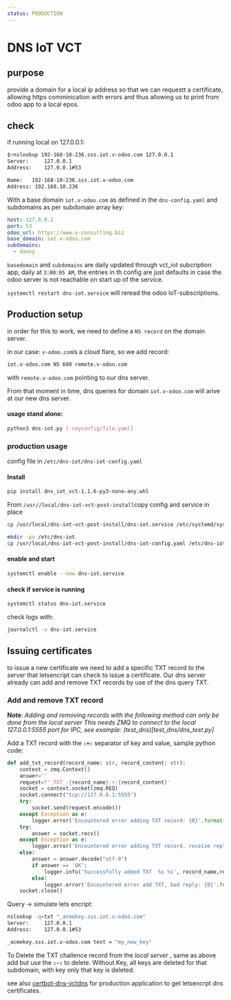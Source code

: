 ```yaml
---
status: PRODUCTION
---
```


# DNS IoT VCT

## purpose

provide a domain for a local ip address so that we can requestt a certificate, allowing https comminication with errors and thus allowing us to print from odoo app to a local epos.

## check

if running local on 127.0.0.1:

```bash
$>nslookup 192-168-10-236.sss.iot.v-odoo.com 127.0.0.1
Server:		127.0.0.1
Address:	127.0.0.1#53

Name:	192-168-10-236.sss.iot.v-odoo.com
Address: 192.168.10.236
```


With a base domain `iot.v-odoo.com` as defined in the `dns-config.yaml` and subdomains as per subdomain array key:
```yaml
host: 127.0.0.1
port: 53
odoo_url: https://www.v-consulting.biz
base_domain: iot.v-odoo.com
subdomains:
  - danny
```

`basedomain` and `subdomains` are daily updated through vct_iot subcription app, daily at `3:00:05 AM`, the entries in th config are just defaults in case the odoo server is not reachable on start up of the service.

`systemctl restart dns-iot.service` will reread the odoo IoT-subscriptions.


## Production setup

in order for this to work, we need to define a `NS record` on the domain server.

in our case: `v-odoo.com`is a cloud flare, so we add record:
```bash
ìot.v-odoo.com NS 600 remote.v-odoo.com
``` 
with `remote.v-odoo.com` pointing to our dns server.

From that moment in time, dns queries for domain `iot.v-odoo.com` will arive at our new dns server.


#### usage stand alone: 
```bash
python3 dns-iot.py [-cmyconfig/file.yaml]
```

### production usage

config file in `/etc/dns-iot/dns-iot-config.yaml`

#### Install
```bash
pip install dns_iot_vct-1.1.6-py3-none-any.whl
````

From `/usr//local/dns-iot-vct-post-install`copy config and service in place

```bash
cp /usr/local/dns-iot-vct-post-install/dns-iot.service /etc/systemd/system/dns-iot.service

mkdir -pv /etc/dns-iot
cp /usr/local/dns-iot-vct-post-install/dns-iot-config.yaml /etc/dns-iot/dns-iot-config.yaml
```

#### enable and start

```bash
systemctl enable --now dns-iot.service
```

#### check if service is running
```bash
systemctl status dns-iot.service
```

check logs with:
```bash
journalctl -u dns-iot.service
```

## Issuing certificates

to issue a new certificate we need to add a specific TXT record to the server that letsencript can check to issue a certificate.
Our dns server already can add and remove TXT records by use of the dns query TXT.

### Add and remove TXT record

**Note**: *Adding and removing records with the following method can only be done from the local server This needs ZMQ to connect to the local 127.0.0.1:5555 port for IPC, see example: (test_dns)[test_dns/dns_test.py]*

Add a TXT record with the  **`:+:`** separator of key and value, sample python code:

```python
def add_txt_record(record_name: str, record_content: str):
    context = zmq.Context()
    answer=''
    request=f'_TXT_:{record_name}:+:{record_content}'
    socket = context.socket(zmq.REQ)
    socket.connect("tcp://127.0.0.1:5555")
    try:
        socket.send(request.encode())
    except Exception as e:
        logger.error('Encountered error adding TXT record: {0}'.format(e))
    try:
        answer = socket.recv()
    except Exception as e:
        logger.error('Encountered error adding TXT record, receive reply: {0}'.format(e))
    else:
        answer = answer.decode("utf-8")
        if answer == 'OK':
            logger.info('Successfully added TXT  %s %s', record_name,record_content)
        else:
            logger.error('Encountered error add TXT, bad reply: {0}'.format(answer)) 
    socket.close()
```

Query -> simulate lets encript:
```bash
nslookup -q=txt "_acmekey.sss.iot.v-odoo.com"
Server:		127.0.0.1
Address:	127.0.0.1#53

_acmekey.sss.iot.v-odoo.com	text = "my_new_key"
```

To Delete the TXT challence record from the *local server* , same as above add but use the **`:-:`** to delete.
Without Key, all keys are deleted for that subdomain, with key only that key is deleted.

see also [certbot-dns-vctdns](https://github.com/v-odoo-testing/certbot-dns-vctdns) for production application to get letsencrpt dns certificates.


